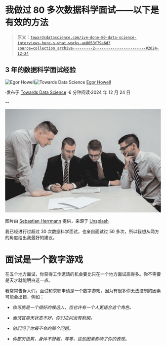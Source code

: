 # 我做过 80 多次数据科学面试——以下是有效的方法

> 原文：[`towardsdatascience.com/ive-done-80-data-science-interviews-here-s-what-works-ae8053f79a6d?source=collection_archive---------2-----------------------#2024-12-24`](https://towardsdatascience.com/ive-done-80-data-science-interviews-here-s-what-works-ae8053f79a6d?source=collection_archive---------2-----------------------#2024-12-24)

## 3 年的数据科学面试经验

[](https://medium.com/@egorhowell?source=post_page---byline--ae8053f79a6d--------------------------------)![Egor Howell](https://medium.com/@egorhowell?source=post_page---byline--ae8053f79a6d--------------------------------)[](https://towardsdatascience.com/?source=post_page---byline--ae8053f79a6d--------------------------------)![Towards Data Science](https://towardsdatascience.com/?source=post_page---byline--ae8053f79a6d--------------------------------) [Egor Howell](https://medium.com/@egorhowell?source=post_page---byline--ae8053f79a6d--------------------------------)

·发布于 [Towards Data Science](https://towardsdatascience.com/?source=post_page---byline--ae8053f79a6d--------------------------------) ·6 分钟阅读·2024 年 12 月 24 日

--

![](img/f0fa4b06d5afb829bba1e9375f635c06.png)

图片由 [Sebastian Herrmann](https://unsplash.com/@officestock?utm_source=medium&utm_medium=referral) 提供，来源于 [Unsplash](https://unsplash.com/?utm_source=medium&utm_medium=referral)

我已经进行过超过 30 次数据科学面试，也亲自面试过 50 多次，所以我想从两方的角度给出我最好的建议。

# 面试是一个数字游戏

在五个地方面试，你获得工作邀请的机会要比只在一个地方面试高得多。你不需要是天才就能明白这一点。

我常常告诉人们，面试和求职申请是一个数字游戏，因为有很多你无法控制的因素可能会出错，例如：

+   *你可能是一个很好的候选人，但也许有一个人更适合这个角色。*

+   *面试官那天状态不好，你们之间没有默契。*

+   *他们问了你最不会的那个问题。*

+   *你那天很累，身体不舒服，等等，这些因素影响了你的表现。*

